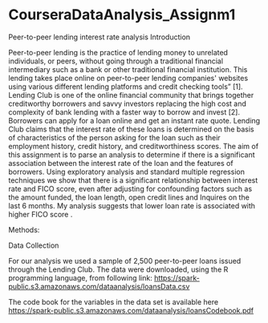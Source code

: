 # CourseraDataAnalysis_Assignm1
Peer-to-peer lending interest rate analysis
Introduction

Peer-to-peer lending is the practice of lending money to unrelated individuals, or peers, without going through a traditional financial intermediary such as a bank or other traditional financial institution. This lending takes place online on peer-to-peer lending companies' websites using various different lending platforms and credit checking tools” [1].
Lending Club is one of the online financial community that brings together creditworthy borrowers and savvy investors replacing the high cost and complexity of bank lending with a faster way to borrow and invest [2].
Borrowers can apply for a loan online and get an instant rate quote. Lending Club claims that the interest rate of these loans is determined on the basis of characteristics of the person asking for the loan such as their employment history, credit history, and creditworthiness scores.
The aim of this assignment is to parse an analysis to determine if there is a significant association between the interest rate of the loan and the features of borrowers. 
Using exploratory analysis and standard multiple regression techniques we show that there is a significant relationship between interest rate and FICO score, even after adjusting for confounding factors such as the amount funded, the loan length, open credit lines and Inquires on the last 6 months.
My analysis suggests that lower loan rate is associated with higher FICO score .

Methods:

Data Collection 

For our analysis we used a sample of 2,500 peer-to-peer loans issued through the Lending Club. 
The data were downloaded, using the R programming language, from following link:
https://spark-public.s3.amazonaws.com/dataanalysis/loansData.csv

The code book for the variables in the data set is available here
https://spark-public.s3.amazonaws.com/dataanalysis/loansCodebook.pdf
